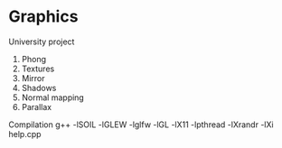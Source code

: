 # Graphics
University project
1) Phong
2) Textures
3) Mirror
4) Shadows
6) Normal mapping
7) Parallax

Compilation
g++ -lSOIL -lGLEW -lglfw -lGL -lX11 -lpthread -lXrandr -lXi help.cpp

